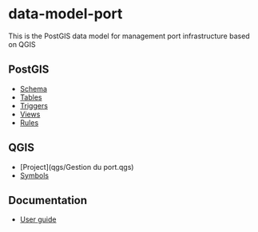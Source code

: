 # data-model-port
This is the PostGIS data model for management port infrastructure based on QGIS


PostGIS
-------

* [Schema](sql/01_schema.sql)
* [Tables](sql/02_tables.sql)
* [Triggers](sql/03_triggers.sql)
* [Views](sql/04_views.sql)
* [Rules](sql/05_rules.sql)


QGIS
-------

* [Project](qgs/Gestion du port.qgs)
* [Symbols](qgs/symbols/)


Documentation
-------------

* [User guide](doc/Port.pdf)
